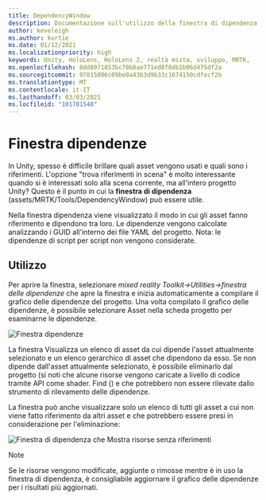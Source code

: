 ```yaml
---
title: DependencyWindow
description: Documentazione sull'utilizzo della finestra di dipendenza in MRTK
author: keveleigh
ms.author: kurtie
ms.date: 01/12/2021
ms.localizationpriority: high
keywords: Unity, HoloLens, HoloLens 2, realtà mista, sviluppo, MRTK,
ms.openlocfilehash: 0dd8971853bc70b8ae771ed8f8db1b06d475df2a
ms.sourcegitcommit: 97815006c09be0a43b3d9b33c1674150cdfecf2b
ms.translationtype: MT
ms.contentlocale: it-IT
ms.lasthandoff: 03/03/2021
ms.locfileid: "101781548"
---
```

# <a name="dependency-window"></a>Finestra dipendenze

In Unity, spesso è difficile brillare quali asset vengono usati e quali sono i riferimenti. L'opzione "trova riferimenti in scena" è molto interessante quando si è interessati solo alla scena corrente, ma all'intero progetto Unity? Questo è il punto in cui la **finestra di dipendenza** (assets/MRTK/Tools/DependencyWindow) può essere utile.

Nella finestra dipendenza viene visualizzato il modo in cui gli asset fanno riferimento e dipendono tra loro. Le dipendenze vengono calcolate analizzando i GUID all'interno dei file YAML del progetto. Nota: le dipendenze di script per script non vengono considerate.

## <a name="usage"></a>Utilizzo

Per aprire la finestra, selezionare *mixed reality Toolkit->Utilities->finestra delle dipendenze* che apre la finestra e inizia automaticamente a compilare il grafico delle dipendenze del progetto. Una volta compilato il grafico delle dipendenze, è possibile selezionare Asset nella scheda progetto per esaminarne le dipendenze.

![Finestra dipendenze](../Images/DependencyWindow/MRTK_Dependency_Window.png)

La finestra Visualizza un elenco di asset da cui dipende l'asset attualmente selezionato e un elenco gerarchico di asset che dipendono da esso. Se non dipende dall'asset attualmente selezionato, è possibile eliminarlo dal progetto (si noti che alcune risorse vengono caricate a livello di codice tramite API come shader. Find () e che potrebbero non essere rilevate dallo strumento di rilevamento delle dipendenze.

La finestra può anche visualizzare solo un elenco di tutti gli asset a cui non viene fatto riferimento da altri asset e che potrebbero essere presi in considerazione per l'eliminazione:

![Finestra di dipendenza che Mostra risorse senza riferimenti](../Images/DependencyWindow/MRTK_Dependency_Window_Unreferenced.png)

> [!NOTE]
> Se le risorse vengono modificate, aggiunte o rimosse mentre è in uso la finestra di dipendenza, è consigliabile aggiornare il grafico delle dipendenze per i risultati più aggiornati.
